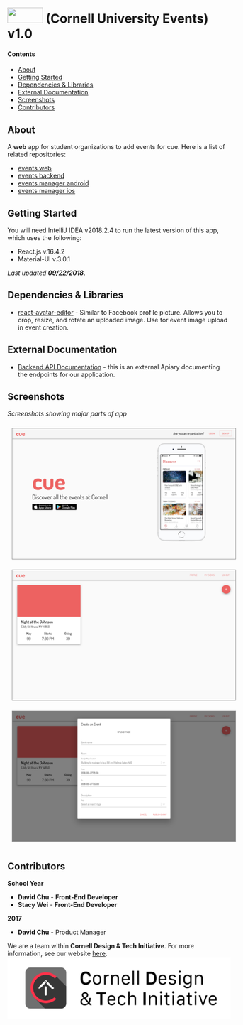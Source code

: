 # <img src="https://raw.githubusercontent.com/cornell-dti/events-manager-android/master/cue_text_red.png" width="80" height="35"> (Cornell University Events) v1.0

#### Contents
  - [About](#about)
  - [Getting Started](#getting-started)
  - [Dependencies & Libraries](#dependencies--libraries)
  - [External Documentation](#external-documentation)
  - [Screenshots](#screenshots)
  - [Contributors](#contributors)

## About
A **web** app for student organizations to add events for cue. Here is a list of related repositories: 
- [events web](https://github.com/cornell-dti/events-site)
- [events backend](https://github.com/cornell-dti/events-backend)
- [events manager android](https://github.com/cornell-dti/events-manager-android)
- [events manager ios](https://github.com/cornell-dti/events-manager-ios)

## Getting Started
You will need IntelliJ IDEA v2018.2.4 to run the latest version of this app, which uses the following:
- React.js v.16.4.2
- Material-UI v.3.0.1

_Last updated **09/22/2018**_.

## Dependencies & Libraries
 * [react-avatar-editor](https://www.npmjs.com/package/react-avatar-editor) - Similar to Facebook profile picture. Allows you to crop, resize, and rotate an uploaded image. Use for event image upload in event creation.

## External Documentation

* [Backend API Documentation](https://cuevents.docs.apiary.io/) - this is an external Apiary documenting the endpoints for our application.

## Screenshots

_Screenshots showing major parts of app_

<img src="https://raw.githubusercontent.com/cornell-dti/events-site/master/screenshots/cue_main.png" width="750px" style="margin: 10px; border: 1px rgba(0,0,0,0.4) solid;">
<img src="https://raw.githubusercontent.com/cornell-dti/events-site/master/screenshots/cue_event_page.png" width="750px" style="margin: 10px; border: 1px rgba(0,0,0,0.4) solid;">
<img src="https://raw.githubusercontent.com/cornell-dti/events-site/master/screenshots/cue_add_event.png" width="750px" style="margin: 10px; border: 1px rgba(0,0,0,0.4) solid;">

## Contributors

**School Year**
 * **David Chu** - **Front-End Developer**
 * **Stacy Wei** - **Front-End Developer**  
 
**2017**
 * **David Chu** - Product Manager

We are a team within **Cornell Design & Tech Initiative**. For more information, see our website [here](https://cornelldti.org/).
<img src="https://raw.githubusercontent.com/cornell-dti/design/master/Branding/Wordmark/Dark%20Text/Transparent/Wordmark-Dark%20Text-Transparent%403x.png">


